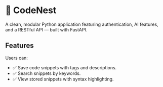 # 🧠 CodeNest

A clean, modular Python application featuring authentication, AI features, and a RESTful API — built with FastAPI.

## Features
Users can:
* ✅ Save code snippets with tags and descriptions.
* ✅ Search snippets by keywords.
* ✅ View stored snippets with syntax highlighting.
